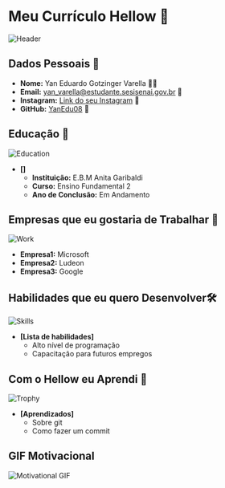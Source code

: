 
# Meu Currículo Hellow 🌟

![Header](https://idocode.com.br/wp-content/uploads/2021/07/programacao-scaled.jpg)

## Dados Pessoais 📄

- **Nome:** Yan Eduardo Gotzinger Varella 🙍‍♂️
- **Email:**  yan_varella@estudante.sesisenai.gov.br 📧
- **Instagram:** [Link do seu Instagram](https://www.linkedin.com) 🔗
- **GitHub:** [YanEdu08](https://github.com/YanEdu08) 🔗 

## Educação 🏫
![Education](https://classic.exame.com/wp-content/uploads/2021/12/leitura.jpg?quality=70&strip=info&w=1024)
- **[]**  
  - **Instituição:** E.B.M Anita Garibaldi
  - **Curso:** Ensino Fundamental 2
  - **Ano de Conclusão:** Em Andamento

## Empresas que eu gostaria de Trabalhar 💼
![Work](https://humanidades.com/wp-content/uploads/2023/02/Empresa-Unsplash.jpg)
  - **Empresa1:** Microsoft
  - **Empresa2:** Ludeon
  - **Empresa3:** Google

## Habilidades que eu quero Desenvolver🛠️
![Skills](https://www.poderdaescuta.com/wp-content/uploads/2023/10/habilidades-sociais-no-trabalho-poder-da-escuta.jpg)
- **[Lista de habilidades]**
  - Alto nível de programação
  - Capacitação para futuros empregos

## Com o Hellow eu Aprendi 🎉
![Trophy](https://avatars.githubusercontent.com/u/18133?s=280&v=4)
- **[Aprendizados]**
  - Sobre git
  - Como fazer um commit

## GIF Motivacional 
![Motivational GIF](https://media1.tenor.com/m/Bhd6kBlrpNgAAAAC/alex-turner-kiss.gif)
